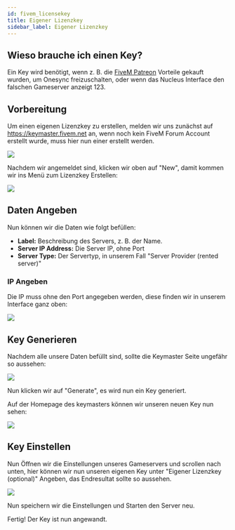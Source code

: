 ```yaml
---
id: fivem_licensekey
title: Eigener Lizenzkey
sidebar_label: Eigener Lizenzkey
---
```


## Wieso brauche ich einen Key?

Ein Key wird benötigt, wenn z. B. die [FiveM Patreon](https://patreon.com/fivem) Vorteile gekauft wurden, um Onesync freizuschalten, oder wenn das Nucleus Interface den falschen Gameserver anzeigt 123.

## Vorbereitung
Um einen eigenen Lizenzkey zu erstellen, melden wir uns zunächst auf https://keymaster.fivem.net an, wenn noch kein FiveM Forum Account erstellt wurde, muss hier nun einer erstellt werden.

![](https://screensaver01.zap-hosting.com/index.php/s/J8GZosBtNtpwcsJ/preview)

Nachdem wir angemeldet sind, klicken wir oben auf "New", damit kommen wir ins Menü zum Lizenzkey Erstellen:

![](https://screensaver01.zap-hosting.com/index.php/s/XHJc9FjW7Pz6PAz/preview)


## Daten Angeben

Nun können wir die Daten wie folgt befüllen:

- **Label:**  Beschreibung des Servers, z. B. der Name.
- **Server IP Address:** Die Server IP, ohne Port
- **Server Type:** Der Servertyp, in unserem Fall "Server Provider (rented server)"


### IP Angeben

Die IP muss ohne den Port angegeben werden, diese finden wir in unserem Interface ganz oben:

![](https://screensaver01.zap-hosting.com/index.php/s/iaw2Af6GEC5LWR6/preview)

## Key Generieren

Nachdem alle unsere Daten befüllt sind, sollte die Keymaster Seite ungefähr so aussehen:

![](https://screensaver01.zap-hosting.com/index.php/s/kBR3kZJYafZD5LR/preview)

Nun klicken wir auf "Generate", es wird nun ein Key generiert.

Auf der Homepage des keymasters können wir unseren neuen Key nun sehen:

![](https://screensaver01.zap-hosting.com/index.php/s/9cqJEbFeNgqrc9Z/preview)

## Key Einstellen

Nun Öffnen wir die Einstellungen unseres Gameservers und scrollen nach unten, hier können wir nun unseren eigenen Key unter "Eigener Lizenzkey (optional)" Angeben, das Endresultat sollte so aussehen.

![](https://screensaver01.zap-hosting.com/index.php/s/ipngFwftZ9rCGpN/preview)

Nun speichern wir die Einstellungen und Starten den Server neu.

Fertig! Der Key ist nun angewandt.
